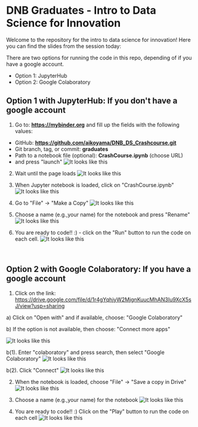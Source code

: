 # DNB Graduates - Intro to Data Science for Innovation
Welcome to the repository for the intro to data science for innovation! 
Here you can find the slides from the session today:

There are two options for running the code in this repo, depending of if you have a google account.
- Option 1: JupyterHub
- Option 2: Google Colaboratory

## Option 1 with JupyterHub: If you don't have a google account
1. Go to: **https://mybinder.org** and fill up the fields with the following values:
- GitHub: **https://github.com/aikoyama/DNB_DS_Crashcourse.git**
- Git branch, tag, or commit: **graduates**
- Path to a notebook file (optional): **CrashCourse.ipynb** (choose URL)
- and press "launch"
![It looks like this](images/0_000.png)

2. Wait until the page loads
![It looks like this](images/1_001.png)

3. When Jupyter notebook is loaded, click on "CrashCourse.ipynb"
![It looks like this](images/1_002.png)

4. Go to "File" -> "Make a Copy"
![It looks like this](images/1_003.png)

5. Choose a name (e.g.,your name) for the notebook and press "Rename"
![It looks like this](images/1_004.png)

6. You are ready to code!! :) - click on the "Run" button to run the code on each cell.
![It looks like this](images/1_005.png)

<br>

## Option 2 with Google Colaboratory: If you have a google account
1. Click on the link: https://drive.google.com/file/d/1r4gYqhjyW2MjgnKuucMhAN3Iu9XcX5sJ/view?usp=sharing

a) Click on "Open with" and if available, choose: "Google Colaboratory"

b) If the option is not available, then choose: "Connect more apps"

![It looks like this](images/2_001.png)

b(1). Enter "colaboratory" and press search, then select "Google Colaboratory"
![It looks like this](images/2_002.png)

b(2). Click "Connect"
![It looks like this](images/2_003.png)

2. When the notebook is loaded, choose "File" -> "Save a copy in Drive"
![It looks like this](images/2_004.png)

3. Choose a name (e.g.,your name) for the notebook
![It looks like this](images/2_005.png)

4. You are ready to code!! :) Click on the "Play" button to run the code on each cell
![It looks like this](images/2_006.png)
